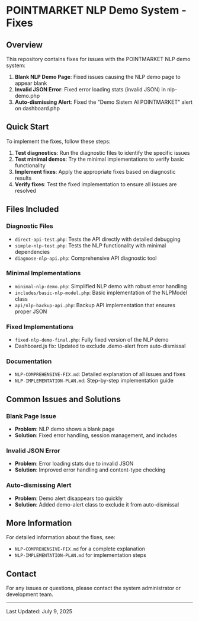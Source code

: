 # POINTMARKET NLP Demo System - Fixes

## Overview

This repository contains fixes for issues with the POINTMARKET NLP demo system:

1. **Blank NLP Demo Page**: Fixed issues causing the NLP demo page to appear blank
2. **Invalid JSON Error**: Fixed error loading stats (invalid JSON) in nlp-demo.php
3. **Auto-dismissing Alert**: Fixed the "Demo Sistem AI POINTMARKET" alert on dashboard.php

## Quick Start

To implement the fixes, follow these steps:

1. **Test diagnostics**: Run the diagnostic files to identify the specific issues
2. **Test minimal demos**: Try the minimal implementations to verify basic functionality
3. **Implement fixes**: Apply the appropriate fixes based on diagnostic results
4. **Verify fixes**: Test the fixed implementation to ensure all issues are resolved

## Files Included

### Diagnostic Files
- `direct-api-test.php`: Tests the API directly with detailed debugging
- `simple-nlp-test.php`: Tests the NLP functionality with minimal dependencies
- `diagnose-nlp-api.php`: Comprehensive API diagnostic tool

### Minimal Implementations
- `minimal-nlp-demo.php`: Simplified NLP demo with robust error handling
- `includes/basic-nlp-model.php`: Basic implementation of the NLPModel class
- `api/nlp-backup-api.php`: Backup API implementation that ensures proper JSON

### Fixed Implementations
- `fixed-nlp-demo-final.php`: Fully fixed version of the NLP demo
- Dashboard.js fix: Updated to exclude .demo-alert from auto-dismissal

### Documentation
- `NLP-COMPREHENSIVE-FIX.md`: Detailed explanation of all issues and fixes
- `NLP-IMPLEMENTATION-PLAN.md`: Step-by-step implementation guide

## Common Issues and Solutions

### Blank Page Issue
- **Problem**: NLP demo shows a blank page
- **Solution**: Fixed error handling, session management, and includes

### Invalid JSON Error
- **Problem**: Error loading stats due to invalid JSON
- **Solution**: Improved error handling and content-type checking

### Auto-dismissing Alert
- **Problem**: Demo alert disappears too quickly
- **Solution**: Added demo-alert class to exclude it from auto-dismissal

## More Information

For detailed information about the fixes, see:
- `NLP-COMPREHENSIVE-FIX.md` for a complete explanation
- `NLP-IMPLEMENTATION-PLAN.md` for implementation steps

## Contact

For any issues or questions, please contact the system administrator or development team.

---

Last Updated: July 9, 2025
